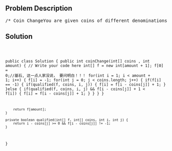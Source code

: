 <!--
<style>
  body { font-family: Arial, sans-serif; }
  .container { max-width: 700px; margin: 0 auto; padding: 10px; }
  .comment-block { background-color: #f9f9f9; padding: 10px; border-left: 5px solid #ccc; overflow-wrap: break-word; white-space: pre-wrap; }
  .code-block { background-color: #f4f4f4; padding: 10px; border: 1px solid #ddd; overflow-wrap: break-word; white-space: pre-wrap; }
</style>
-->

<div class='container'>
<h2>Problem Description</h2>
<div class='comment-block'>
<pre>
/* Coin ChangeYou are given coins of different denominations and a total amount of moneyamount. Write a function to compute the fewest number of coins that youneed to make up that amount.If that amount of money cannot be made up by any combination of the coins,return -1.NoticeYou may assume that you have an infinite number of each kind of coin.ExampleGiven coins = [1, 2, 5], amount = 11return 3 (11 = 5 + 5 + 1)Given coins = [2], amount = 3return -1.*/    /**     * @param coins  a list of integer     * @param amount a total amount of money amount     * @return the fewest number of coins that you need to make up     */</pre>
</div>

<h2>Solution</h2>
<div class='code-block'>
<pre><code class='language-java'>

public class Solution {
    public int coinChange(int[] coins , int amount) {
        // Write your code here
        int[] f = new int[amount + 1];
        f[0] = 0;//基石, 这一点人家没说， 要问明白！！！
        for(int i = 1; i < amount + 1; i++) {
            f[i] = -1;
            for(int j = 0; j < coins.length; j++) {
                if(f[i] == -1) {
                    if(qualified(f, coins, i, j)) {
                        f[i] = f[i - coins[j]] + 1;
                    }
                }else {
                    if(qualified(f, coins, i, j) && f[i - coins[j]] + 1 < f[i]) {
                        f[i] = f[i - coins[j]] + 1;
                    }
                }
            }
        }
        
        return f[amount];
    }
    
    private boolean qualified(int[] f, int[] coins, int i, int j) {
        return i - coins[j] >= 0 && f[i - coins[j]] != -1;
    }
}</code></pre>
</div>
</div>
